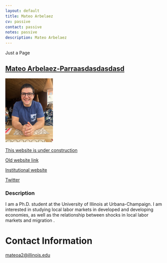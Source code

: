```yaml
---
layout: default
title: Mateo Arbelaez
cv: passive
contact: passive
notes: passive
description: Mateo Arbelaez
---
```

Just a Page <a href="Research.md" title = "Just a page">
## Mateo Arbelaez-Parraasdasdasdasd
<img src="WOKBogota.jpeg" width = "150">

This website is under construction


[Old website link ](https://sites.google.com/view/mateoarbe/main)

[Institutional website ](https://economics.illinois.edu/profile/mateoa2)

[Twitter](https://twitter.com/mateoarbeparra)





### Description

I am a Ph.D. student at the University of Illinois at Urbana-Champaign. I am interested in studying local labor markets in developed and developing economies, as well as the relationship between shocks in local labor markets and migration .


# Contact Information
mateoa2@illinois.edu
